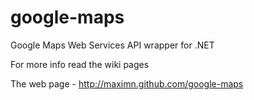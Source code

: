 google-maps
===========

Google Maps Web Services API wrapper for .NET

For more info read the wiki pages

The web page - http://maximn.github.com/google-maps